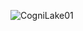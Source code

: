  ![CogniLake01](https://github.com/onesimoh2/gpt-cogni-data-space-01/assets/99890486/f62f064c-9fbe-4cf2-baa8-e828dbfc7702)


